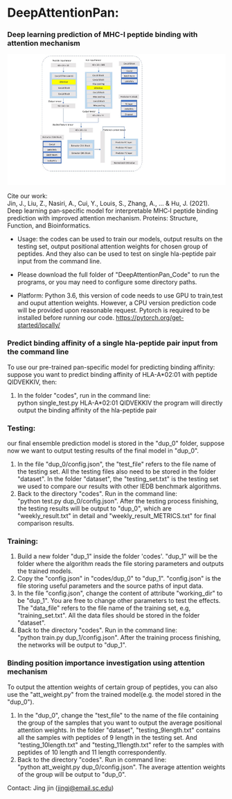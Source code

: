 #  DeepAttentionPan: 

### Deep learning prediction of MHC-I peptide binding with attention mechanism

<img src="deepattentpan.jpg" height="300px">

Cite our work: <br>
Jin, J., Liu, Z., Nasiri, A., Cui, Y., Louis, S., Zhang, A., ... & Hu, J. (2021). Deep learning pan‐specific model for interpretable MHC‐I peptide binding prediction with improved attention mechanism. Proteins: Structure, Function, and Bioinformatics.


- Usage: the codes can be used to train our models, output results on the testing set, output positional attention weights for chosen group of peptides.  And  they also can be used to test on single hla-peptide pair input from the command line.

- Please download the full folder of "DeepAttentionPan_Code" to run the programs, or you may need to configure some directory paths.

- Platform: Python 3.6, this version of code needs to use GPU to train,test and ouput attention weights.
However, a CPU version prediction code will be provided upon reasonable request.
Pytorch is required to be installed before running our code. https://pytorch.org/get-started/locally/


 ### Predict binding affinity of a single hla-peptide pair input from the command line
 To use our pre-trained pan-specific model for predicting binding affinity:
 suppose you want to predict binding affinity of HLA-A*02:01 with peptide QIDVEKKIV, then:
 
 1) In the folder "codes", run in the command line:<br>
        python single_test.py  HLA-A*02:01 QIDVEKKIV
  the program will directly output the binding affinity of the hla-peptide pair
 

### Testing: 

our final ensemble prediction model is stored in the "dup_0" folder, suppose now we want to output testing results of the final model in "dup_0".

1) In the file "dup_0/config.json", the "test_file" refers to the file name of the testing set. All the testing files also need to be stored in the folder "dataset". In the folder "dataset", the "testing_set.txt" is the testing set we used to compare our results with other IEDB benchmark algorithms. <br>
2) Back to the directory "codes". Run in the command line:<br>
   "python test.py dup_0/config.json". After the testing process finishing, the testing results will be output to "dup_0", which are "weekly_result.txt" in detail and "weekly_result_METRICS.txt" for final comparison results.
     
### Training: 

1) Build a new folder "dup_1" inside the folder 'codes'. "dup_1" will be the folder where the algorithm reads the file storing parameters and outputs the trained models. <br>
2) Copy the "config.json" in "codes/dup_0" to "dup_1". "config.json" is the file storing useful parameters and the source paths of input data.<br>
3) In the file "config.json", change the content of attribute "working_dir" to be "dup_1". You are free to change other parameters to test the effects. The "data_file" refers to the file name of the training set, e.g, "training_set.txt". All the data files should be stored in the folder "dataset".<br>
4) Back to the directory "codes". Run in the command line: <br>
   "python train.py dup_1/config.json". After the training process finishing, the networks will be output to "dup_1".

### Binding position importance investigation using attention mechanism

To output the attention weights of certain group of peptides,  you can also use the "att_weight.py" from the trained model(e.g. the model stored in the "dup_0").

1) In the "dup_0", change the "test_file" to the name of the file containing the group of the samples that you want to output the average positional attention weights. In the folder "dataset", "testing_9length.txt" contains all the samples with peptides of 9 length in the testing set. And "testing_10length.txt" and "testing_11length.txt" refer to the samples with peptides of 10 length and 11 length correspondently.  <br>
2) Back to the directory "codes". Run in command line:<br>
     "python att_weight.py dup_0/config.json". The average attention weights of the group will be output to "dup_0".
 

 Contact: Jing jin (jingj@email.sc.edu)

